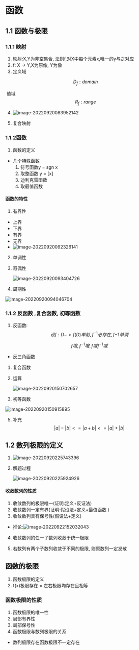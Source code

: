 # 函数

## 1.1 函数与极限

### 1.1.1 映射

1. 映射:X,Y为非空集合, 法则f,对X中每个元素x,唯一的y与之对应
2. f: X -> Y,X为原像, Y为像
3. 定义域

$$
D_f:domain
$$

​		值域
$$
R_f:range
$$

4. ![image-20220920083952142](高等数学.assets/image-20220920083952142.png)

5. 复合映射

### 1.1.2函数

1. 函数的定义

* 几个特殊函数
  1. 符号函数y = sgn x
  2. 取整函数 y = [x]
  3. 迪利克雷函数
  4. 取最值函数

#### 函数的特性

1. 有界性

* 上界
* 下界
* 有界
* 无界
* ![image-20220920092326141](高等数学.assets/image-20220920092326141.png)

2. 单调性

3. 奇偶性

   ![image-20220920093404726](高等数学.assets/image-20220920093404726.png)

4. 周期性

![image-20220920094046704](高等数学.assets/image-20220920094046704.png)

### 1.1.2 反函数 ,复合函数, 初等函数

1. 反函数: 
   $$
   设f:D->f(D)单射, f^{-1}必存在,f{-1}单调
   $$

   $$
   f增, f^{-1}增, f减f^{-1}减
   $$

* 反三角函数

1. 复合函数

2. 运算

   ![image-20220920150702657](高等数学.assets/image-20220920150702657.png)

3. 初等函数

![image-20220920150915895](高等数学.assets/image-20220920150915895.png)

5. 补充
   $$
   |a|-|b|<=|a+b|<=|a|+|b|
   $$
   

## 1.2 数列极限的定义

1. ![image-20220920225743396](高等数学.assets/image-20220920225743396.png)

2. 解题过程

   ![image-20220920225924926](高等数学.assets/image-20220920225924926.png)

#### 收敛数列的性质

1. 收敛数列的极限唯一(证明:定义+反证法)
2. 收敛数列一定有界(证明:假设法+定义+最值函数 )
3. 收敛数列具有保号性(假设法+定义)

* 推论:![image-20220922152032043](高等数学.assets/image-20220922152032043.png)

4. 收敛数列的任一子数列收敛于统一极限

   [^待理解证明过程]: 

   

5. 若数列有两个子数列收敛于不同的极限, 则原数列一定发散

## 函数的极限

1. 函数极限的定义
2. f(x)极限存在 = 左右极限均存在且相等

### 函数极限的性质

1. 函数极限的唯一性
2. 局部有界性
3. 局部保号性
4. 函数极限与数列极限的关系

* 数列极限存在函数极限不一定存在